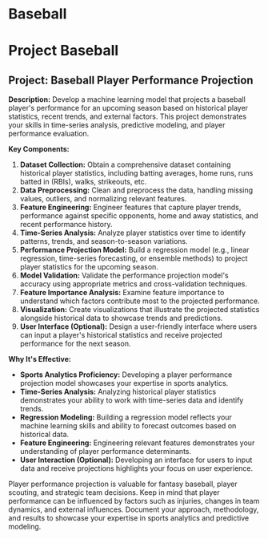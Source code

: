# Baseball

# Project Baseball

## **Project: Baseball Player Performance Projection**

**Description:**
Develop a machine learning model that projects a baseball player's performance for an upcoming season based on historical player statistics, recent trends, and external factors. This project demonstrates your skills in time-series analysis, predictive modeling, and player performance evaluation.

**Key Components:**

1. **Dataset Collection:** Obtain a comprehensive dataset containing historical player statistics, including batting averages, home runs, runs batted in (RBIs), walks, strikeouts, etc.
2. **Data Preprocessing:** Clean and preprocess the data, handling missing values, outliers, and normalizing relevant features.
3. **Feature Engineering:** Engineer features that capture player trends, performance against specific opponents, home and away statistics, and recent performance history.
4. **Time-Series Analysis:** Analyze player statistics over time to identify patterns, trends, and season-to-season variations.
5. **Performance Projection Model:** Build a regression model (e.g., linear regression, time-series forecasting, or ensemble methods) to project player statistics for the upcoming season.
6. **Model Validation:** Validate the performance projection model's accuracy using appropriate metrics and cross-validation techniques.
7. **Feature Importance Analysis:** Examine feature importance to understand which factors contribute most to the projected performance.
8. **Visualization:** Create visualizations that illustrate the projected statistics alongside historical data to showcase trends and predictions.
9. **User Interface (Optional):** Design a user-friendly interface where users can input a player's historical statistics and receive projected performance for the next season.

**Why It's Effective:**

- **Sports Analytics Proficiency:** Developing a player performance projection model showcases your expertise in sports analytics.
- **Time-Series Analysis:** Analyzing historical player statistics demonstrates your ability to work with time-series data and identify trends.
- **Regression Modeling:** Building a regression model reflects your machine learning skills and ability to forecast outcomes based on historical data.
- **Feature Engineering:** Engineering relevant features demonstrates your understanding of player performance determinants.
- **User Interaction (Optional):** Developing an interface for users to input data and receive projections highlights your focus on user experience.

Player performance projection is valuable for fantasy baseball, player scouting, and strategic team decisions. Keep in mind that player performance can be influenced by factors such as injuries, changes in team dynamics, and external influences. Document your approach, methodology, and results to showcase your expertise in sports analytics and predictive modeling.

